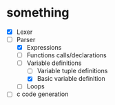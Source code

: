 # something

-   [x] Lexer
-   [ ] Parser
    -   [x] Expressions
    -   [ ] Functions calls/declarations
    -   [ ] Variable definitions
        - [ ] Variable tuple definitions
        - [x] Basic variable definition
    -   [ ] Loops
-   [ ] c code generation
